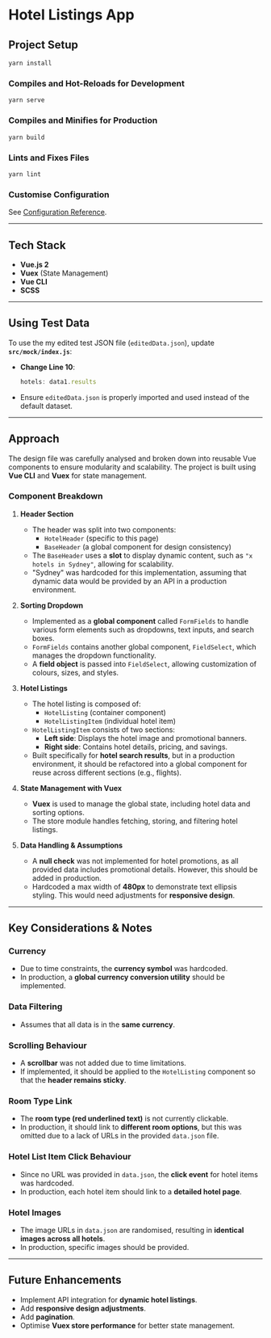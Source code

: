 # **Hotel Listings App**

## **Project Setup**

```
yarn install
```

### **Compiles and Hot-Reloads for Development**
```
yarn serve
```

### **Compiles and Minifies for Production**
```
yarn build
```

### **Lints and Fixes Files**
```
yarn lint
```

### **Customise Configuration**
See [Configuration Reference](https://cli.vuejs.org/config/).

---

## **Tech Stack**
- **Vue.js 2**
- **Vuex** (State Management)
- **Vue CLI**
- **SCSS**

---

## **Using Test Data**
To use the my edited test JSON file (`editedData.json`), update **`src/mock/index.js`**:

- **Change Line 10**:  
  ```js
  hotels: data1.results
  ```
- Ensure `editedData.json` is properly imported and used instead of the default dataset.

---

## **Approach**  
The design file was carefully analysed and broken down into reusable Vue components to ensure modularity and scalability. The project is built using **Vue CLI** and **Vuex** for state management.

### **Component Breakdown**  
1. **Header Section**  
   - The header was split into two components:  
     - `HotelHeader` (specific to this page)  
     - `BaseHeader` (a global component for design consistency)  
   - The `BaseHeader` uses a **slot** to display dynamic content, such as `"x hotels in Sydney"`, allowing for scalability.  
   - "Sydney" was hardcoded for this implementation, assuming that dynamic data would be provided by an API in a production environment.  

2. **Sorting Dropdown**  
   - Implemented as a **global component** called `FormFields` to handle various form elements such as dropdowns, text inputs, and search boxes.  
   - `FormFields` contains another global component, `FieldSelect`, which manages the dropdown functionality.  
   - A **field object** is passed into `FieldSelect`, allowing customization of colours, sizes, and styles.  

3. **Hotel Listings**  
   - The hotel listing is composed of:  
     - `HotelListing` (container component)  
     - `HotelListingItem` (individual hotel item)  
   - `HotelListingItem` consists of two sections:  
     - **Left side**: Displays the hotel image and promotional banners.  
     - **Right side**: Contains hotel details, pricing, and savings.  
   - Built specifically for **hotel search results**, but in a production environment, it should be refactored into a global component for reuse across different sections (e.g., flights).  

4. **State Management with Vuex**  
   - **Vuex** is used to manage the global state, including hotel data and sorting options.  
   - The store module handles fetching, storing, and filtering hotel listings.  

5. **Data Handling & Assumptions**  
   - A **null check** was not implemented for hotel promotions, as all provided data includes promotional details. However, this should be added in production.  
   - Hardcoded a max width of **480px** to demonstrate text ellipsis styling. This would need adjustments for **responsive design**.  

---

## **Key Considerations & Notes**  

### **Currency**  
- Due to time constraints, the **currency symbol** was hardcoded.  
- In production, a **global currency conversion utility** should be implemented.  

### **Data Filtering**  
- Assumes that all data is in the **same currency**.  

### **Scrolling Behaviour**  
- A **scrollbar** was not added due to time limitations.  
- If implemented, it should be applied to the `HotelListing` component so that the **header remains sticky**.  

### **Room Type Link**  
- The **room type (red underlined text)** is not currently clickable.  
- In production, it should link to **different room options**, but this was omitted due to a lack of URLs in the provided `data.json` file.  

### **Hotel List Item Click Behaviour**  
- Since no URL was provided in `data.json`, the **click event** for hotel items was hardcoded.  
- In production, each hotel item should link to a **detailed hotel page**.  

### **Hotel Images**  
- The image URLs in `data.json` are randomised, resulting in **identical images across all hotels**.  
- In production, specific images should be provided.  

---

## **Future Enhancements**  
- Implement API integration for **dynamic hotel listings**.  
- Add **responsive design adjustments**.  
- Add **pagination**.
- Optimise **Vuex store performance** for better state management.  